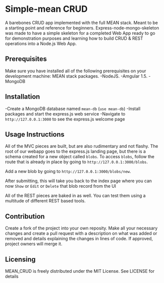 # Simple-mean CRUD
A barebones CRUD app implemented with the full MEAN stack. Meant to be a starting point and reference for beginners.
Express-node-mongo-skeleton was made to have a simple skeleton for a completed Web App ready to go for demonstration purposes and learning how to build CRUD & REST operations into a Node.js Web App.

## Prerequisites
Make sure you have installed all of the following prerequisites on your development machine: MEAN stack packages.
-NodeJS.
-Amgular 1.5.
-MongoDB

## Installation
-Create a MongoDB database named `mean-db` (`use mean-db`)
-Install packages and start the express.js web service
-Navigate to `http://127.0.0.1:3000` to see the express.js welcome page

## Usage Instructions
All of the MVC pieces are built, but are also rudimentary and not flashy. The root of our webapp goes to the express.js landing page, but there is a schema created for a new object called `blobs`. To access `blobs`, follow the route that is already in place by going to `http://127.0.0.1:3000/blobs`.

Add a new blob by going to `http://127.0.0.1:3000/blobs/new`. 


After submitting, this will take you back to the index page where you can now `Show` or `Edit` or `Delete` that blob record from the UI

All of the REST pieces are baked in as well. You can test them using a multitude of different REST based tools.

## Contribution
Create a fork of the project into your own reposity. Make all your necessary changes and create a pull request with a description on what was added or removed and details explaining the changes in lines of code. If approved, project owners will merge it.

Licensing
---------
MEAN_CRUD is freely distributed under the MIT License. See LICENSE for details
